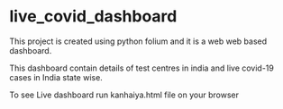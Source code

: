 # live_covid_dashboard

This project is created using python folium and it is a web web based dashboard.

This dashboard contain details of test centres in india and live covid-19 cases in India state wise.

To see Live dashboard run kanhaiya.html file on your browser

